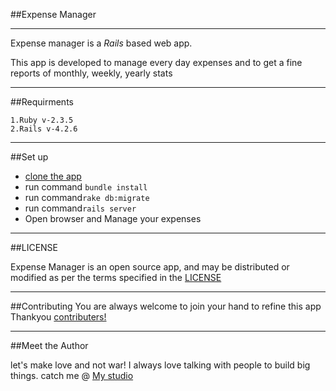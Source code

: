 ##Expense Manager
____

Expense manager is a *Rails* based web app.

This app is developed to manage every day expenses and to get a fine reports of monthly, weekly, yearly stats 
____

##Requirments

	1.Ruby v-2.3.5
	2.Rails v-4.2.6
____

##Set up


* [clone the app](https://github.com/atchyut-re/expense_manager)
* run command `bundle install`
* run command`rake db:migrate`
* run command`rails server`
* Open browser and Manage your expenses
	
____

##LICENSE

Expense Manager is an open source app, and may be distributed or modified as per the terms specified in the [LICENSE](https://github.com/atchyut-re/expense_manager/blob/master/LICENSE) 
____

##Contributing
You are always welcome to join your hand to refine this app
Thankyou [contributers!](https://github.com/atchyut-re/expense_manager/graphs/contributors)

____

##Meet the Author

let's make love and not war! I always love talking with people to build big things. catch me @ [My studio](www.atchyutn.com)


